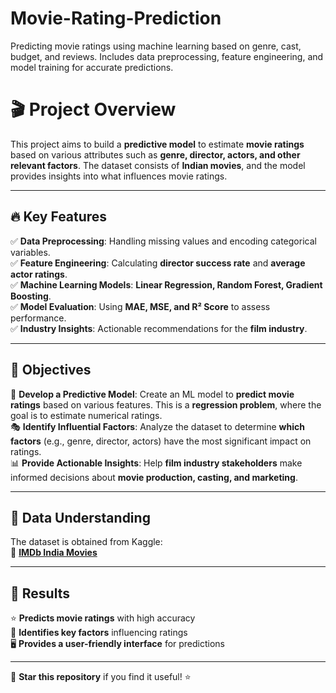 # Movie-Rating-Prediction
Predicting movie ratings using machine learning based on genre, cast, budget, and reviews. Includes data preprocessing, feature engineering, and model training for accurate predictions.
# 🎬 Project Overview
This project aims to build a **predictive model** to estimate **movie ratings** based on various attributes such as **genre, director, actors, and other relevant factors**. The dataset consists of **Indian movies**, and the model provides insights into what influences movie ratings.

---

## 🔥 Key Features
✅ **Data Preprocessing**: Handling missing values and encoding categorical variables.  
✅ **Feature Engineering**: Calculating **director success rate** and **average actor ratings**.  
✅ **Machine Learning Models**: **Linear Regression, Random Forest, Gradient Boosting**.  
✅ **Model Evaluation**: Using **MAE, MSE, and R² Score** to assess performance.  
✅ **Industry Insights**: Actionable recommendations for the **film industry**.

---

## 🎯 Objectives
🎥 **Develop a Predictive Model**: Create an ML model to **predict movie ratings** based on various features. This is a **regression problem**, where the goal is to estimate numerical ratings.  
🎭 **Identify Influential Factors**: Analyze the dataset to determine **which factors** (e.g., genre, director, actors) have the most significant impact on ratings.  
📊 **Provide Actionable Insights**: Help **film industry stakeholders** make informed decisions about **movie production, casting, and marketing**.

---

## 📂 Data Understanding
The dataset is obtained from Kaggle:  
📌 **[IMDb India Movies](https://www.kaggle.com/datasets/adrianmcmahon/imdb-india-movies)**

---

## 📌 Results
⭐ **Predicts movie ratings** with high accuracy  
🎯 **Identifies key factors** influencing ratings  
🖥️ **Provides a user-friendly interface** for predictions  

---

🚀 **Star this repository** if you find it useful! ⭐
